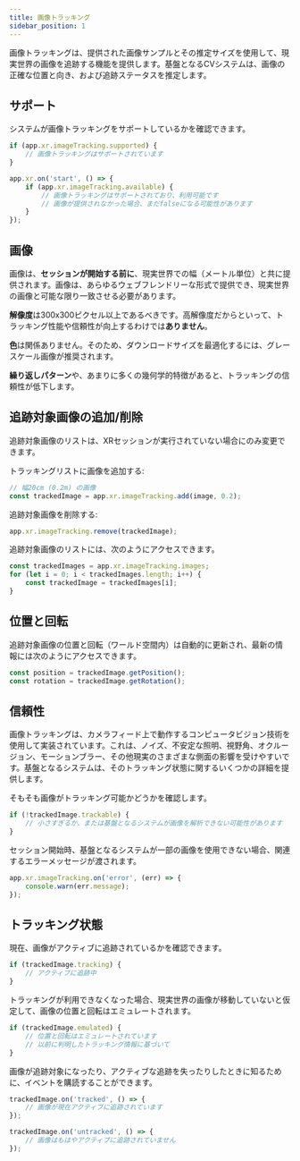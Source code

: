 ```yaml
---
title: 画像トラッキング
sidebar_position: 1
---
```


画像トラッキングは、提供された画像サンプルとその推定サイズを使用して、現実世界の画像を追跡する機能を提供します。基盤となるCVシステムは、画像の正確な位置と向き、および追跡ステータスを推定します。

## サポート

システムが画像トラッキングをサポートしているかを確認できます。

```javascript
if (app.xr.imageTracking.supported) {
    // 画像トラッキングはサポートされています
}

app.xr.on('start', () => {
    if (app.xr.imageTracking.available) {
        // 画像トラッキングはサポートされており、利用可能です
        // 画像が提供されなかった場合、まだfalseになる可能性があります
    }
});
```

## 画像

画像は、**セッションが開始する前に**、現実世界での幅（メートル単位）と共に提供されます。画像は、あらゆるウェブフレンドリーな形式で提供でき、現実世界の画像と可能な限り一致させる必要があります。

**解像度**は300x300ピクセル以上であるべきです。高解像度だからといって、トラッキング性能や信頼性が向上するわけでは**ありません**。

**色**は関係ありません。そのため、ダウンロードサイズを最適化するには、グレースケール画像が推奨されます。

**繰り返しパターン**や、あまりに多くの幾何学的特徴があると、トラッキングの信頼性が低下します。

## 追跡対象画像の追加/削除

追跡対象画像のリストは、XRセッションが実行されていない場合にのみ変更できます。

トラッキングリストに画像を追加する:

```javascript
// 幅20cm (0.2m) の画像
const trackedImage = app.xr.imageTracking.add(image, 0.2);
```

追跡対象画像を削除する:

```javascript
app.xr.imageTracking.remove(trackedImage);
```

追跡対象画像のリストには、次のようにアクセスできます。

```javascript
const trackedImages = app.xr.imageTracking.images;
for (let i = 0; i < trackedImages.length; i++) {
    const trackedImage = trackedImages[i];
}
```

## 位置と回転

追跡対象画像の位置と回転（ワールド空間内）は自動的に更新され、最新の情報には次のようにアクセスできます。

```javascript
const position = trackedImage.getPosition();
const rotation = trackedImage.getRotation();
```

## 信頼性

画像トラッキングは、カメラフィード上で動作するコンピュータビジョン技術を使用して実装されています。これは、ノイズ、不安定な照明、視野角、オクルージョン、モーションブラー、その他現実のさまざまな側面の影響を受けやすいです。基盤となるシステムは、そのトラッキング状態に関するいくつかの詳細を提供します。

そもそも画像がトラッキング可能かどうかを確認します。

```javascript
if (!trackedImage.trackable) {
    // 小さすぎるか、または基盤となるシステムが画像を解析できない可能性があります
}
```

セッション開始時、基盤となるシステムが一部の画像を使用できない場合、関連するエラーメッセージが渡されます。

```javascript
app.xr.imageTracking.on('error', (err) => {
    console.warn(err.message);
});
```

## トラッキング状態

現在、画像がアクティブに追跡されているかを確認できます。

```javascript
if (trackedImage.tracking) {
    // アクティブに追跡中
}
```

トラッキングが利用できなくなった場合、現実世界の画像が移動していないと仮定して、画像の位置と回転はエミュレートされます。

```javascript
if (trackedImage.emulated) {
    // 位置と回転はエミュレートされています
    // 以前に判明したトラッキング情報に基づいて
}
```

画像が追跡対象になったり、アクティブな追跡を失ったりしたときに知るために、イベントを購読することができます。

```javascript
trackedImage.on('tracked', () => {
    // 画像が現在アクティブに追跡されています
});

trackedImage.on('untracked', () => {
    // 画像はもはやアクティブに追跡されていません
});
```

